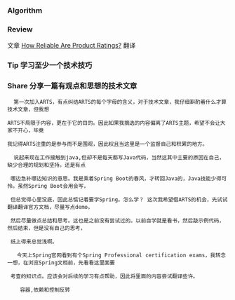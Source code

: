 ### Algorithm



### Review
  文章 [How Reliable Are Product Ratings?](https://onezero.medium.com/how-reliable-are-product-ratings-2fed46b76805)
  翻译 
### Tip 学习至少一个技术技巧

### Share 分享一篇有观点和思想的技术文章

      第一次加入ARTS，有点纠结ARTS的每个字母的含义，对于技术文章，我仔细斟酌着什么才算技术文章，但我想
    
    ARTS不局限于内容，更在于它的目的。因此如果我摘选的内容偏离了ARTS主题，希望不会让大家不开心，毕竟
    
    我记得ARTS注重的是参与而不是围观，因此权且当这里是一个监督自己和积累的地方。
    
      说起来现在工作接触到java,但却不是每天都写Java代码，当然这其中主要的原因在自己，缺少合理的规划和坚持。还是有点
      
     哪边急补哪边知识的意思。我是乘着Spring Boot的春风，才转回Java的，Java技能少得可怜。虽然Spring Boot会用会写，
     
     但总觉得心里没底，因此总惦记着要学Spring。怎么学？ 这次我希望借ARTS的机会，先试试翻译翻译官方文档，尽量写点demo，
      
     然后尽量做点总结和思考。这也是之前没有尝试过的。以前自学就是看书，然后敲示例代码，然后结束，但是没有自己的思考，
      
     纸上得来总觉浅啊。
     
       今天上Spring官网看到有个Spring Professional certification exams，我转念一想，在浏览Spring文档前，先看看这里面要
       
     考查的知识点。应该会对后续的学习有点帮助，因此将里面的内容尝试翻译些许。
     
        容器,依赖和控制反转
        
      
      
